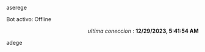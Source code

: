 aserege

<p>Bot activo: Offline</p>
<p align="right"><i>ultima coneccion</i> : <b>12/29/2023, 5:41:54 AM</b></p>

 adege
